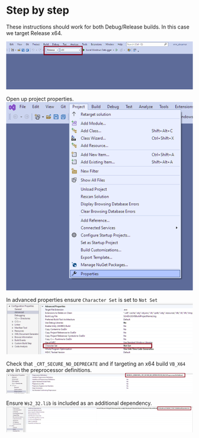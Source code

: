# Step by step

These instructions should work for both Debug/Release builds. In this case we target Release x64.

![Release][release]

Open up project properties.<br>
![Properties][properties]

In advanced properties ensure `Character Set` is set to `Not Set`
![Character Set][char_set]

Check that `_CRT_SECURE_NO_DEPRECATE` and if targeting an x64 build `VB_X64` are in the preprocessor definitions.
![Preprocessor Definitions][pp_def]

Ensure `Ws2_32.lib` is included as an additional dependency.
![Linker dependencies][linker]

[release]: vmr_streamer/img/vm1-inst.png
[properties]: vmr_streamer/img/vm2-inst.png
[char_set]: vmr_streamer/img/vm3-inst.png
[pp_def]: vmr_streamer/img/vm4-inst.png
[linker]: vmr_streamer/img/vm5-inst.png
